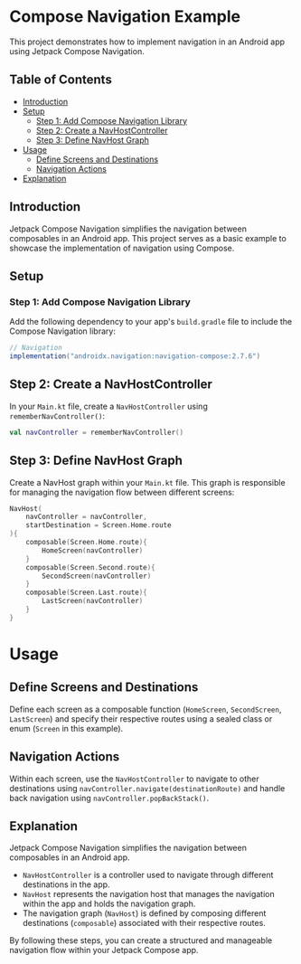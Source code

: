 # Compose Navigation Example

This project demonstrates how to implement navigation in an Android app using Jetpack Compose Navigation.

## Table of Contents

- [Introduction](#introduction)
- [Setup](#setup)
  - [Step 1: Add Compose Navigation Library](#step-1-add-compose-navigation-library)
  - [Step 2: Create a NavHostController](#step-2-create-a-navhostcontroller)
  - [Step 3: Define NavHost Graph](#step-3-define-navhost-graph)
- [Usage](#usage)
  - [Define Screens and Destinations](#define-screens-and-destinations)
  - [Navigation Actions](#navigation-actions)
- [Explanation](#explanation)

## Introduction

Jetpack Compose Navigation simplifies the navigation between composables in an Android app. This project serves as a basic example to showcase the implementation of navigation using Compose.

## Setup

### Step 1: Add Compose Navigation Library

Add the following dependency to your app's `build.gradle` file to include the Compose Navigation library:

```groovy
// Navigation
implementation("androidx.navigation:navigation-compose:2.7.6")
```

## Step 2: Create a NavHostController

In your `Main.kt` file, create a `NavHostController` using `rememberNavController()`:

```kotlin
val navController = rememberNavController()
```
## Step 3: Define NavHost Graph

Create a NavHost graph within your `Main.kt` file. This graph is responsible for managing the navigation flow between different screens:

```kotlin
NavHost(
    navController = navController,
    startDestination = Screen.Home.route
){
    composable(Screen.Home.route){
        HomeScreen(navController)
    }
    composable(Screen.Second.route){
        SecondScreen(navController)
    }
    composable(Screen.Last.route){
        LastScreen(navController)
    }
}
```
# Usage

## Define Screens and Destinations

Define each screen as a composable function (`HomeScreen`, `SecondScreen`, `LastScreen`) and specify their respective routes using a sealed class or enum (`Screen` in this example).

## Navigation Actions

Within each screen, use the `NavHostController` to navigate to other destinations using `navController.navigate(destinationRoute)` and handle back navigation using `navController.popBackStack()`.

## Explanation

Jetpack Compose Navigation simplifies the navigation between composables in an Android app.

- `NavHostController` is a controller used to navigate through different destinations in the app.
- `NavHost` represents the navigation host that manages the navigation within the app and holds the navigation graph.
- The navigation graph (`NavHost`) is defined by composing different destinations (`composable`) associated with their respective routes.

By following these steps, you can create a structured and manageable navigation flow within your Jetpack Compose app.
